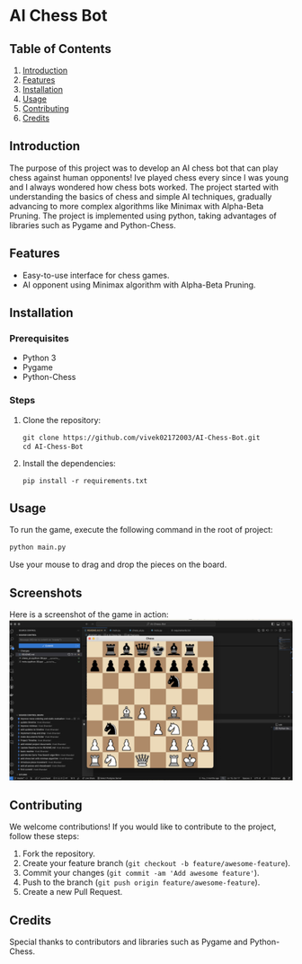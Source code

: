 # AI Chess Bot

## Table of Contents
1. [Introduction](#introduction)
2. [Features](#features)
3. [Installation](#installation)
4. [Usage](#usage)
5. [Contributing](#contributing)
6. [Credits](#credits)

## Introduction
The purpose of this project was to develop an AI chess bot that can play chess against human opponents! Ive played chess every since I was young and I always wondered how chess bots worked. The project started with understanding the basics of chess and simple AI techniques, gradually advancing to more complex algorithms like Minimax with Alpha-Beta Pruning. The project is implemented using python, taking advantages of libraries such as Pygame and Python-Chess.

## Features
  - Easy-to-use interface for chess games.
  - AI opponent using Minimax algorithm with Alpha-Beta Pruning.

## Installation

### Prerequisites
- Python 3
- Pygame
- Python-Chess

### Steps
1. Clone the repository:
   ```
   git clone https://github.com/vivek02172003/AI-Chess-Bot.git
   cd AI-Chess-Bot
   ```
2. Install the dependencies:
    ```
    pip install -r requirements.txt
    ```

## Usage
To run the game, execute the following command in the root of project:

```bash
python main.py
```
Use your mouse to drag and drop the pieces on the board.

## Screenshots

Here is a screenshot of the game in action:
![Game Screenshot](Screenshots/opening.png)

## Contributing

We welcome contributions! If you would like to contribute to the project, follow these steps:

1. Fork the repository.
2. Create your feature branch (`git checkout -b feature/awesome-feature`).
3. Commit your changes (`git commit -am 'Add awesome feature'`).
4. Push to the branch (`git push origin feature/awesome-feature`).
5. Create a new Pull Request.


## Credits

Special thanks to contributors and libraries such as Pygame and Python-Chess.